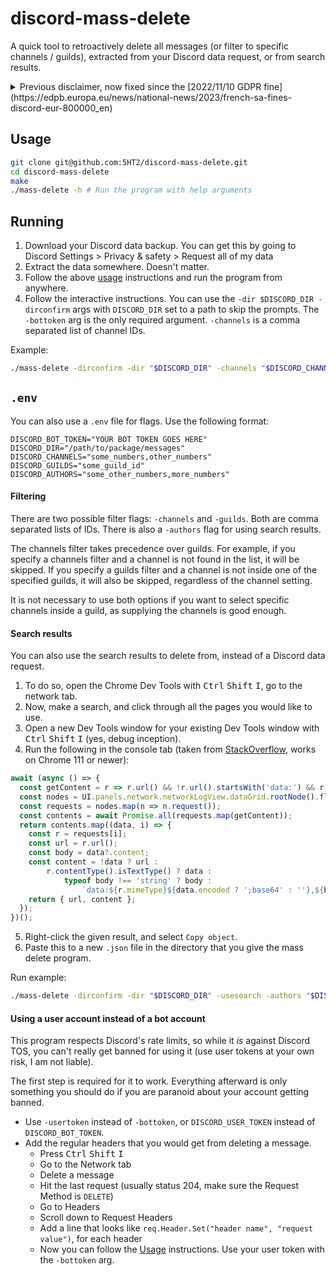# discord-mass-delete

A quick tool to retroactively delete all messages (or filter to specific channels / guilds), extracted from your Discord data request, or
from search results.

<details>
    <summary>
        Previous disclaimer, now fixed since the [2022/11/10 GDPR fine](https://edpb.europa.eu/news/national-news/2023/french-sa-fines-discord-eur-800000_en)
    </summary>

**DISCLAIMER:** It wasn't until recently that I discovered that Discord has decided to not include messages from servers you are not
currently in, inside your Discord data request. This contradicts what
their [support article](https://support.discord.com/hc/en-us/articles/360004957991) says and is likely a GDPR violation, given your messages
still exist and are accessible when you leave a server.

The data request, however, still does include all DMs that you have sent a message in or opened, as far as I can tell. I have an opened
ticket (#17970549) in a special channel I was given specifically for these issues, but I have not been given any response since 2021/11/05,
after noting that it was likely a GDPR violation.

Discord has **ignored** further requests to contact them about this matter and has not fixed this issue. This will likely continue to be an
issue until somebody makes an official GDPR complaint.

</details>

## Usage

```bash
git clone git@github.com:5HT2/discord-mass-delete.git
cd discord-mass-delete
make
./mass-delete -h # Run the program with help arguments
```

## Running

1. Download your Discord data backup. You can get this by going to Discord Settings > Privacy & safety > Request all of my data
2. Extract the data somewhere. Doesn't matter.
3. Follow the above [usage](#Usage) instructions and run the program from anywhere.
4. Follow the interactive instructions. You can use the `-dir $DISCORD_DIR -dirconfirm` args with `DISCORD_DIR` set to a path to skip the
   prompts.
   The `-bottoken` arg is the only required argument. `-channels` is a comma separated list of channel IDs.

Example:

```bash
./mass-delete -dirconfirm -dir "$DISCORD_DIR" -channels "$DISCORD_CHANNELS" -bottoken "$DISCORD_BOT_TOKEN"
```

## `.env`

You can also use a `.env` file for flags. Use the following format:

```dotenv
DISCORD_BOT_TOKEN="YOUR BOT TOKEN GOES HERE"
DISCORD_DIR="/path/to/package/messages"
DISCORD_CHANNELS="some_numbers,other_numbers"
DISCORD_GUILDS="some_guild_id"
DISCORD_AUTHORS="some_other_numbers,more_numbers"
```

#### Filtering

There are two possible filter flags: `-channels` and `-guilds`. Both are comma separated lists of IDs. There is also a `-authors` flag for
using search results.

The channels filter takes precedence over guilds.
For example, if you specify a channels filter and a channel is not found in the list, it will be skipped.
If you specify a guilds filter and a channel is not inside one of the specified guilds, it will also be skipped, regardless of the channel
setting.

It is not necessary to use both options if you want to select specific channels inside a guild, as supplying the channels is good enough.

#### Search results

You can also use the search results to delete from, instead of a Discord data request.

1. To do so, open the Chrome Dev Tools with <kbd>Ctrl</kbd> <kbd>Shift</kbd> <kbd>I</kbd>, go to the network tab.
2. Now, make a search, and click through all the pages you would like to use.
3. Open a new Dev Tools window for your existing Dev Tools window with <kbd>Ctrl</kbd> <kbd>Shift</kbd> <kbd>I</kbd> (yes, debug inception).
4. Run the following in the console tab (taken from [StackOverflow](https://stackoverflow.com/a/57782978), works on Chrome 111 or newer):

```javascript
await (async () => {
  const getContent = r => r.url() && !r.url().startsWith('data:') && r.contentData();
  const nodes = UI.panels.network.networkLogView.dataGrid.rootNode().flatChildren();
  const requests = nodes.map(n => n.request());
  const contents = await Promise.all(requests.map(getContent));
  return contents.map((data, i) => {
    const r = requests[i];
    const url = r.url();
    const body = data?.content;
    const content = !data ? url :
        r.contentType().isTextType() ? data :
            typeof body !== 'string' ? body :
                `data:${r.mimeType}${data.encoded ? ';base64' : ''},${body}`;
    return { url, content };
  });
})();
```

5. Right-click the given result, and select `Copy object`.
6. Paste this to a new `.json` file in the directory that you give the mass delete program.

Run example:

```bash
./mass-delete -dirconfirm -dir "$DISCORD_DIR" -usesearch -authors "$DISCORD_AUTHORS"
```

#### Using a user account instead of a bot account

This program respects Discord's rate limits, so while it *is* against Discord TOS, you can't really get banned for using it (use user tokens
at your own risk, I am not liable).

The first step is required for it to work.
Everything afterward is only something you should do if you are paranoid about your account getting banned.

- Use `-usertoken` instead of `-bottoken`, or `DISCORD_USER_TOKEN` instead of `DISCORD_BOT_TOKEN`.
- Add the regular headers that you would get from deleting a message.
    - Press <kbd>Ctrl</kbd> <kbd>Shift</kbd> <kbd>I</kbd>
    - Go to the Network tab
    - Delete a message
    - Hit the last request (usually status 204, make sure the Request Method is `DELETE`)
    - Go to Headers
    - Scroll down to Request Headers
    - Add a line that looks like `req.Header.Set("header name", "request value")`, for each header
    - Now you can follow the [Usage](#Usage) instructions. Use your user token with the `-bottoken` arg.
